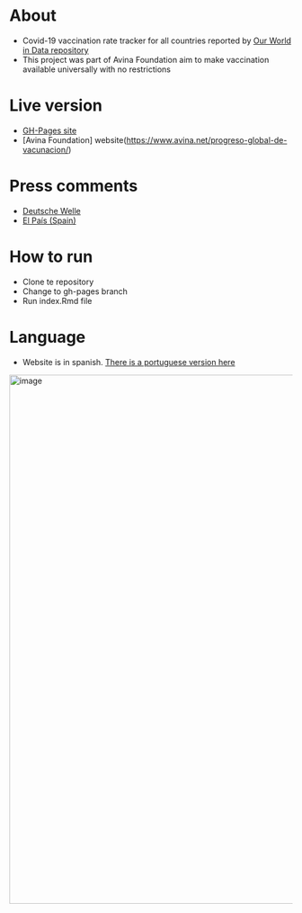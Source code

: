 # About

- Covid-19 vaccination rate tracker for all countries reported by [Our World in Data repository](https://raw.githubusercontent.com/owid/covid-19-data/master/public/data/vaccinations/vaccinations.csv)
- This project was part of Avina Foundation aim to make vaccination available universally with no restrictions

# Live version 

- [GH-Pages site](https://rafalopezv.github.io/vaccines/)
- [Avina Foundation] website(https://www.avina.net/progreso-global-de-vacunacion/)

# Press comments

- [Deutsche Welle](https://www.dw.com/es/am%C3%A9rica-latina-abogan-por-una-vacuna-contra-el-covid-como-bien-p%C3%BAblico/a-56979217)
- [El País (Spain)](https://elpais.com/planeta-futuro/2021-04-19/a-10-semanas-de-completar-la-vacunacion-en-chile-y-a-mas-de-mil-en-venezuela.html)

# How to run

- Clone te repository
- Change to gh-pages branch
- Run index.Rmd file

# Language

- Website is in spanish. [There is a portuguese version here](https://www.avina.net/pt/progresso-global-de-vacinacao/)

<img width="941" alt="image" src="https://user-images.githubusercontent.com/17109075/189347682-7d4a330d-9d34-4e1c-9ff3-0bb49a2d131e.png">


